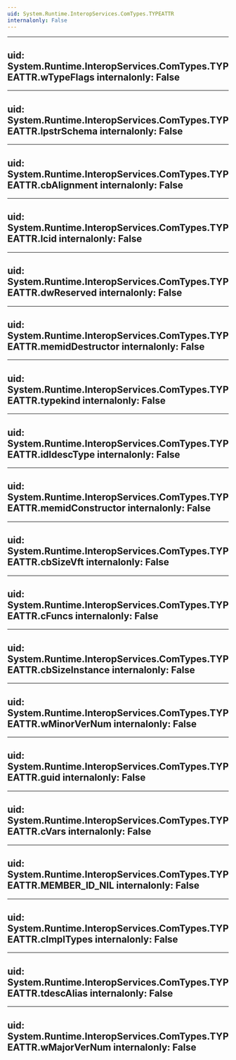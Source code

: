 ```yaml
---
uid: System.Runtime.InteropServices.ComTypes.TYPEATTR
internalonly: False
---
```


---
uid: System.Runtime.InteropServices.ComTypes.TYPEATTR.wTypeFlags
internalonly: False
---

---
uid: System.Runtime.InteropServices.ComTypes.TYPEATTR.lpstrSchema
internalonly: False
---

---
uid: System.Runtime.InteropServices.ComTypes.TYPEATTR.cbAlignment
internalonly: False
---

---
uid: System.Runtime.InteropServices.ComTypes.TYPEATTR.lcid
internalonly: False
---

---
uid: System.Runtime.InteropServices.ComTypes.TYPEATTR.dwReserved
internalonly: False
---

---
uid: System.Runtime.InteropServices.ComTypes.TYPEATTR.memidDestructor
internalonly: False
---

---
uid: System.Runtime.InteropServices.ComTypes.TYPEATTR.typekind
internalonly: False
---

---
uid: System.Runtime.InteropServices.ComTypes.TYPEATTR.idldescType
internalonly: False
---

---
uid: System.Runtime.InteropServices.ComTypes.TYPEATTR.memidConstructor
internalonly: False
---

---
uid: System.Runtime.InteropServices.ComTypes.TYPEATTR.cbSizeVft
internalonly: False
---

---
uid: System.Runtime.InteropServices.ComTypes.TYPEATTR.cFuncs
internalonly: False
---

---
uid: System.Runtime.InteropServices.ComTypes.TYPEATTR.cbSizeInstance
internalonly: False
---

---
uid: System.Runtime.InteropServices.ComTypes.TYPEATTR.wMinorVerNum
internalonly: False
---

---
uid: System.Runtime.InteropServices.ComTypes.TYPEATTR.guid
internalonly: False
---

---
uid: System.Runtime.InteropServices.ComTypes.TYPEATTR.cVars
internalonly: False
---

---
uid: System.Runtime.InteropServices.ComTypes.TYPEATTR.MEMBER_ID_NIL
internalonly: False
---

---
uid: System.Runtime.InteropServices.ComTypes.TYPEATTR.cImplTypes
internalonly: False
---

---
uid: System.Runtime.InteropServices.ComTypes.TYPEATTR.tdescAlias
internalonly: False
---

---
uid: System.Runtime.InteropServices.ComTypes.TYPEATTR.wMajorVerNum
internalonly: False
---
